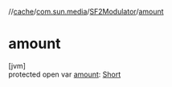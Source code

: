 //[cache](../../../index.md)/[com.sun.media](../index.md)/[SF2Modulator](index.md)/[amount](amount.md)

# amount

[jvm]\
protected open var [amount](amount.md): [Short](https://kotlinlang.org/api/latest/jvm/stdlib/kotlin/-short/index.html)
